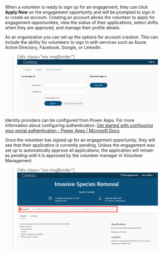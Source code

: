 When a volunteer is ready to sign up for an engagement, they can click **Apply Now** on the engagement opportunity and will be prompted to sign in or create an account. Creating an account allows the volunteer to apply for engagement opportunities, view the status of their applications, select shifts when they are approved, and manage their profile details.

As an organization you can set up the options for account creation. This can include the ability for volunteers to sign in with services such as Azure Active Directory, Facebook, Google, or LinkedIn.

> [!div class="mx-imgBorder"]
> [![Screenshot of the sign-in page including the Username and Password fields.](../media/4-account-sign-in.png)](../media/4-account-sign-in.png#lightbox)

Identity providers can be configured from Power Apps. For more information about configuring authentication: [Get started with configuring your portal authentication - Power Apps \| Microsoft Docs](/powerapps/maker/portals/configure/use-simplified-authentication-configuration).

Once the volunteer has signed up for an engagement opportunity, they will see that their application is currently pending. Unless the engagement was set up to automatically approve all applications, the application will remain as pending until it is approved by the volunteer manager in Volunteer Management.

> [!div class="mx-imgBorder"]
> [![Screenshot of the portal page with the Applied application status highlighted.](../media/5-applied.png)](../media/5-applied.png#lightbox)

